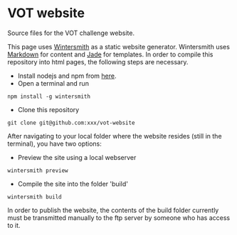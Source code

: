 VOT website
===========

Source files for the VOT challenge website.

This page uses [Wintersmith](http://www.wintersmith.io) as a static website generator.
Wintersmith uses [Markdown](http://daringfireball.net/projects/markdown/) for content
and [Jade](http://jade-lang.com/) for templates.
In order to compile this repository into html pages, the following steps are necessary.
* Install nodejs and npm from [here](http://nodejs.org/download/).
* Open a terminal and run 
```
npm install -g wintersmith
```
* Clone this repository
```
git clone git@github.com:xxx/vot-website
```
After navigating to your local folder where the website resides (still in the terminal), you have two options:

* Preview the site using a local webserver
```
wintersmith preview
```
* Compile the site into the folder 'build'
```
wintersmith build
```
In order to publish the website, the contents of the build folder currently must be transmitted manually to the ftp server by someone who has access to it.

